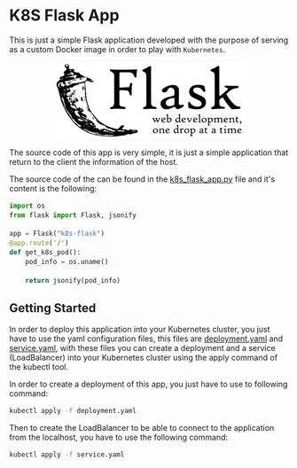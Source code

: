 # K8S Flask App

This is just a simple Flask application developed with the purpose of serving as a custom Docker image in order to play with `Kubernetes`. 

<p align="center">
  <img src="../../assets/imgs/Flask_logo.png" width=70%/>
</p>

The source code of this app is very simple, it is just a simple application that return to the client the information of the host.

The source code of the can be found in the [k8s_flask_app.py](./k8s_flask_app.py) file and it's content is the following:

```python 
import os
from flask import Flask, jsonify

app = Flask("k8s-flask")
@app.route('/')
def get_k8s_pod():
    pod_info = os.uname()

    return jsonify(pod_info)
```
## Getting Started
In order to deploy this application into your Kubernetes cluster, you just have to use the yaml configuration files, this files are [deployment.yaml](./deployment.yaml) and [service.yaml](./service.yaml), with these files you can create a deployment and a service (LoadBalancer) into your Kubernetes cluster using the apply command of the kubectl tool.

In order to create a deployment of this app, you just have to use to following command:

```bash 
kubectl apply -f deployment.yaml
```

Then to create the LoadBalancer to be able to connect to the application from the localhost, you have to use the following command:

```bash 
kubectl apply -f service.yaml
```